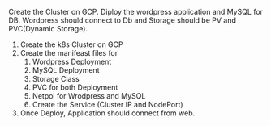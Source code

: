 Create the Cluster on GCP. Diploy the wordpress application and MySQL for DB. Wordpress should connect to Db and Storage should be PV and PVC(Dynamic Storage).

1. Create the k8s Cluster on GCP
2. Create the manifeast files for
    1. Wordpress Deployment
    2. MySQL Deployment
    3. Storage Class
    4. PVC for both Deployment
    5. Netpol for Wrodpress and MySQL
    6. Create the Service (Cluster IP and NodePort)
3. Once Deploy, Application should connect from web.
